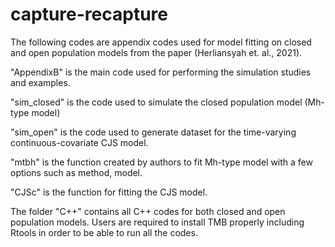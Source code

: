 # capture-recapture
The following codes are appendix codes used for model fitting on closed and open population models from the paper (Herliansyah et. al., 2021).

"AppendixB" is the main code used for performing the simulation studies and examples. 

"sim_closed" is the code used to simulate the closed population model (Mh-type model)

"sim_open" is the code used to generate dataset for the time-varying continuous-covariate CJS model.

"mtbh" is the function created by authors to fit Mh-type model with a few options such as method, model.

"CJSc" is the function for fitting the CJS model. 

The folder "C++" contains all C++ codes for both closed and open population models. Users are required to install TMB properly including Rtools in order to be able to run all the codes.
